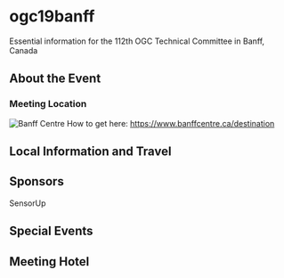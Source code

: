 # ogc19banff
Essential information for the 112th OGC Technical Committee in Banff, Canada

## About the Event

### Meeting Location
![Banff Centre](http://www.theatrens.ca/home/wp-content/uploads/logo_colour.jpg)
How to get here: https://www.banffcentre.ca/destination


## Local Information and Travel

## Sponsors
SensorUp

## Special Events

## Meeting Hotel

